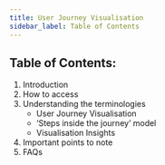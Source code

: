 ```yaml
---
title: User Journey Visualisation
sidebar_label: Table of Contents
---
```



## Table of Contents:

1. Introduction
2. How to access
3. Understanding the terminologies
   - User Journey Visualisation
   - ‘Steps inside the journey’ model
   - Visualisation Insights
4. Important points to note
5. FAQs
